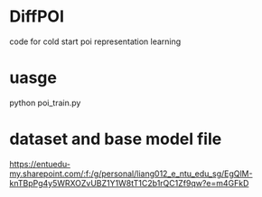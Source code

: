 # DiffPOI
code for cold start poi representation learning

# uasge
python poi_train.py 

# dataset and base model file

https://entuedu-my.sharepoint.com/:f:/g/personal/liang012_e_ntu_edu_sg/EgQlM-knTBpPg4y5WRXOZvUBZ1Y1W8tT1C2b1rQC1Zf9qw?e=m4GFkD
